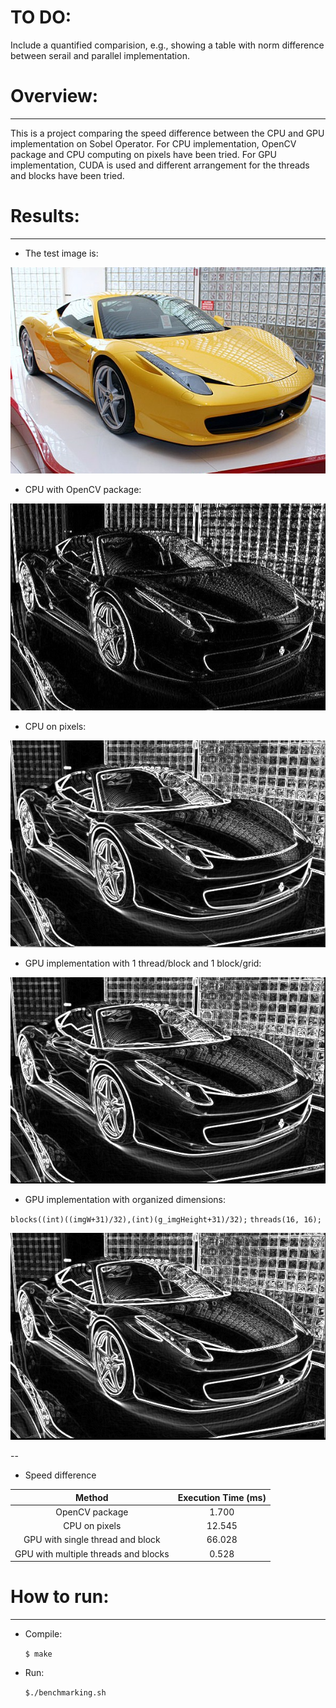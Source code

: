 [//]: # (Image References)

[image1]: ./outputs/cpu.jpg
[image2]: ./outputs/gpu1.jpg
[image3]: ./outputs/gpu2.jpg
[image4]: ./outputs/opencv.jpg
[image5]: ./test01.jpg

# TO DO:

 Include a quantified comparision, e.g., showing a table with norm difference between serail and parallel implementation.

# Overview:
---

This is a project comparing the speed difference between the CPU and GPU implementation on Sobel Operator. For CPU implementation, OpenCV package and CPU computing on pixels have been tried. For GPU implementation, CUDA is used and different arrangement for the threads and blocks have been tried.

# Results:
---

* The test image is:

![alt text][image5]

* CPU with OpenCV package:

![alt text][image4]

* CPU on pixels:

![alt text][image1]

* GPU implementation with 1 thread/block and 1 block/grid:

![alt text][image2]

* GPU implementation with organized dimensions:

`blocks((int)((imgW+31)/32),(int)(g_imgHeight+31)/32);`
`threads(16, 16);`

![alt text][image3]

--

* Speed difference

| Method       		|     Execution Time (ms)	       | 
|:---------------------:|:---------------------------------------------:| 
| OpenCV package        | 1.700   							| 
| CPU on pixels	| 12.545	|
| GPU with single thread and block | 66.028 		|
| GPU with multiple threads and blocks | 0.528		|


# How to run:
---

* Compile:

	`$ make`

* Run:

	`$./benchmarking.sh`

